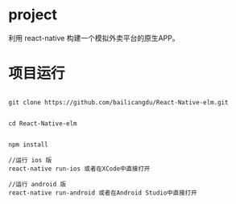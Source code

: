 # project

利用 react-native 构建一个模拟外卖平台的原生APP。


# 项目运行
```

git clone https://github.com/bailicangdu/React-Native-elm.git


cd React-Native-elm


npm install

//运行 ios 版
react-native run-ios 或者在XCode中直接打开

//运行 android 版
react-native run-android 或者在Android Studio中直接打开


```

